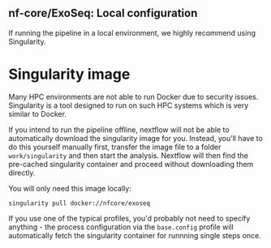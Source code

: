 ## nf-core/ExoSeq: Local configuration

If running the pipeline in a local environment, we highly recommend using Singularity.

# Singularity image

Many HPC environments are not able to run Docker due to security issues. Singularity is a tool designed to run on such HPC systems which is very similar to Docker. 

If you intend to run the pipeline offline, nextflow will not be able to automatically download the singularity image for you. Instead, you'll have to do this yourself manually first, transfer the image file to a folder `work/singularity` and then start the analysis. Nextflow will then find the pre-cached singularity container and proceed without downloading them directly. 

You will only need this image locally:

```
singularity pull docker://nfcore/exoseq
```

If you use one of the typical profiles, you'd probably not need to specify anything - the process configuration via the `base.config` profile will automatically fetch the singularity container for runnning single steps once. 